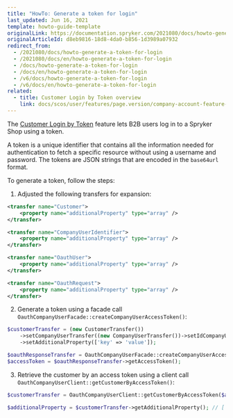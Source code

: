 ```yaml
---
title: "HowTo: Generate a token for login"
last_updated: Jun 16, 2021
template: howto-guide-template
originalLink: https://documentation.spryker.com/2021080/docs/howto-generate-a-token-for-login
originalArticleId: d8eb9816-18d8-4da0-b856-1d3989a07932
redirect_from:
  - /2021080/docs/howto-generate-a-token-for-login
  - /2021080/docs/en/howto-generate-a-token-for-login
  - /docs/howto-generate-a-token-for-login
  - /docs/en/howto-generate-a-token-for-login
  - /v6/docs/howto-generate-a-token-for-login
  - /v6/docs/en/howto-generate-a-token-for-login
related:
  - title: Customer Login by Token overview
    link: docs/scos/user/features/page.version/company-account-feature-overview/customer-login-by-token-overview.html
---
```


The [Customer Login by Token](/docs/pbc/all/customer-relationship-management/{{site.version}}/company-account-feature-overview/customer-login-by-token-overview.html) feature lets B2B users log in to a Spryker Shop using a token.

A token is a unique identifier that contains all the information needed for authentication to fetch a specific resource without using a username and password. The tokens are JSON strings that are encoded in the `base64url` format.

To generate a token, follow the steps:

1. Adjusted the following transfers for expansion:

```xml
<transfer name="Customer">
	<property name="additionalProperty" type="array" />
</transfer>

<transfer name="CompanyUserIdentifier">
	<property name="additionalProperty" type="array" />
</transfer>

<transfer name="OauthUser">
	<property name="additionalProperty" type="array" />
</transfer>

<transfer name="OauthRequest">
	<property name="additionalProperty" type="array" />
</transfer>
```

2. Generate a token using a facade call `OauthCompanyUserFacade::createCompanyUserAccessToken()`:

```php
$customerTransfer = (new CustomerTransfer())
	->setCompanyUserTransfer((new CompanyUserTransfer())->setIdCompanyUser(11))
	->setAdditionalProperty(['key' => 'value']);

$oauthResponseTransfer = OauthCompanyUserFacade::createCompanyUserAccessToken($customerTransfer);
$accessToken = $oauthResponseTransfer->getAccessToken();
```

3. Retrieve the customer by an access token using a client call `OauthCompanyUserClient::getCustomerByAccessToken()`:

```php
$customerTransfer = OauthCompanyUserClient::getCustomerByAccessToken($accessToken)->getCustomerTransfer();

$additionalProperty = $customerTransfer->getAdditionalProperty(); // ['key' => 'value']
```
